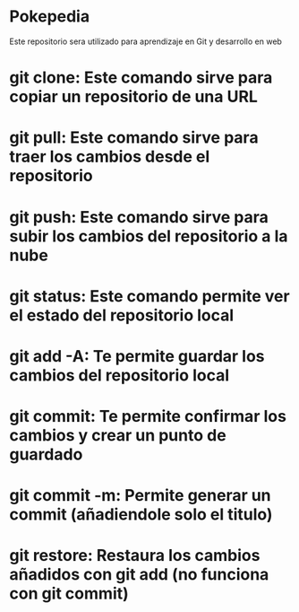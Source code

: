 # Pokepedia
Este repositorio sera utilizado para aprendizaje en Git y desarrollo en web
 
# git clone: Este comando sirve para copiar un repositorio de una URL
# git pull: Este comando sirve para traer los cambios desde el repositorio
# git push: Este comando sirve para subir los cambios del repositorio a la nube
# git status: Este comando permite ver el estado del repositorio local
# git add -A: Te permite guardar los cambios del repositorio local
# git commit: Te permite confirmar los cambios y crear un punto de guardado
# git commit -m: Permite generar un commit (añadiendole solo el titulo)
# git restore: Restaura los cambios añadidos con git add (no funciona con git commit)